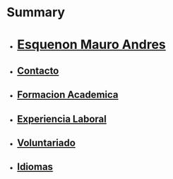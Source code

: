 # Summary

* # [Esquenon Mauro Andres](README.md)
* ## [Contacto](#contacto)
* ## [Formacion Academica](#formacion-academica)
* ## [Experiencia Laboral](#experiencia-laboral)
* ## [Voluntariado](#voluntariado)
* ## [Idiomas](#idiomas)



